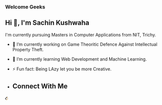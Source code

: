 ### Welcome Geeks
## Hi 👋, I'm Sachin Kushwaha
I'm currently pursuing Masters in Computer Applications from NIT, Trichy.
- 🔭 I’m currently working on Game Theoritic Defence Against Intellectual Property Theft.
- 🌱 I’m currently learning Web Development and Machine Learning.
- ⚡ Fun fact: Being LAzy let you be more Creative.

- ## Connect With Me
[<img src="https://github.com/Sachin-Kushwaha1/CV/blob/main/LeetCode.png" width="10" height="10">](https://leetcode.com/Sachin_Kushwaha/)
